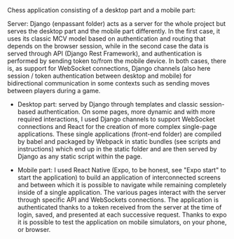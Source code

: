 Chess application consisting of a desktop part and a mobile part:

Server: Django (enpassant folder) acts as a server for the whole project but serves the desktop part and the mobile part differently. In the first case, it uses its classic MCV model based on authentication and
routing that depends on the browser session, while in the second case the data is served through API (Django Rest Framework), and authentication is performed by sending token to/from the mobile device.
In both cases, there is, as support for WebSocket connections, Django channels (also here session / token authentication between desktop and mobile) for bidirectional communication in some contexts such as sending moves between
players during a game.

- Desktop part: served by Django through templates and classic session-based authentication. On some pages, more dynamic and with more required interactions, I used Django channels to support WebSocket connections and  React for the creation of more complex single-page applications. These single applications (front-end folder) are compiled by babel and packaged by Webpack in static bundles (see scripts and instructions)
 which end up in the static folder and are then served by Django as any static script within the page.

- Mobile part: I used React Native (Expo, to be honest, see "Expo start" to start the application) to build an application of interconnected screens and between which it is possible to navigate while remaining completely inside
of a single application. The various pages interact with the server through specific API and WebSockets connections. The application is authenticated thanks to a token received from the server at the time of login, saved, and presented at each
successive request. Thanks to expo it is possible to test the application on mobile simulators, on your phone, or browser.
